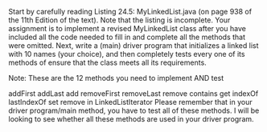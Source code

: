 Start by carefully reading Listing 24.5: MyLinkedList.java (on page 938 of the 11th Edition of the text). Note that the listing is incomplete. Your assignment is to implement a revised MyLinkedList class after you have included all the code needed to fill in and complete all the methods that were omitted. Next, write a (main) driver program that initializes a linked list with 10 names (your choice), and then completely tests every one of its methods of ensure that the class meets all its requirements.

Note: These are the 12 methods you need to implement AND test

addFirst
addLast
add
removeFirst
removeLast
remove
contains
get
indexOf
lastIndexOf
set
remove in LinkedListIterator
Please remember that in your driver program/main method, you have to test all of these methods. I will be looking to see whether all these methods are used in your driver program. 
